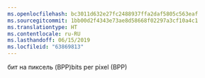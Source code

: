 ```yaml
---
ms.openlocfilehash: bc3011d632e27fc2488937ffa2daf5805c563eaf
ms.sourcegitcommit: 1bb00d2f4343e73ae8d58668f02297a3cf10a4c1
ms.translationtype: HT
ms.contentlocale: ru-RU
ms.lasthandoff: 06/15/2019
ms.locfileid: "63869813"
---
```

<span data-ttu-id="43ca9-101">бит на пиксель (BPP)</span><span class="sxs-lookup"><span data-stu-id="43ca9-101">bits per pixel (BPP)</span></span>